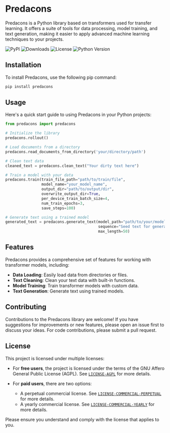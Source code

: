 # Predacons
Predacons is a Python library based on transformers used for transfer learning. It offers a suite of tools for data processing, model training, and text generation, making it easier to apply advanced machine learning techniques to your projects.

![PyPI](https://img.shields.io/pypi/v/predacons)   ![Downloads](https://img.shields.io/pypi/dm/predacons)   ![License](https://img.shields.io/pypi/l/predacons)   ![Python Version](https://img.shields.io/pypi/pyversions/predacons)

## Installation
To install Predacons, use the following pip command:
```bash
pip install predacons
```

## Usage
Here's a quick start guide to using Predacons in your Python projects:

```python
from predacons import predacons

# Initialize the library
predacons.rollout()

# Load documents from a directory
predacons.read_documents_from_directory('your/directory/path')

# Clean text data
cleaned_text = predacons.clean_text("Your dirty text here")

# Train a model with your data
predacons.train(train_file_path="path/to/train/file",
                model_name="your_model_name",
                output_dir="path/to/output/dir",
                overwrite_output_dir=True,
                per_device_train_batch_size=4,
                num_train_epochs=3,
                save_steps=100)

# Generate text using a trained model
generated_text = predacons.generate_text(model_path="path/to/your/model",
                                         sequence="Seed text for generation",
                                         max_length=50)
```

## Features
Predacons provides a comprehensive set of features for working with transformer models, including:

- **Data Loading**: Easily load data from directories or files.
- **Text Cleaning**: Clean your text data with built-in functions.
- **Model Training**: Train transformer models with custom data.
- **Text Generation**: Generate text using trained models.

## Contributing
Contributions to the Predacons library are welcome! If you have suggestions for improvements or new features, please open an issue first to discuss your ideas. For code contributions, please submit a pull request.

## License

This project is licensed under multiple licenses:

- For **free users**, the project is licensed under the terms of the GNU Affero General Public License (AGPL). See  [`LICENSE-AGPL`](LICENSE-AGPL) for more details.

- For **paid users**, there are two options:
    - A perpetual commercial license. See [`LICENSE-COMMERCIAL-PERPETUAL`](LICENSE-COMMERCIAL-PERPETUAL) for more details.
    - A yearly commercial license. See [`LICENSE-COMMERCIAL-YEARLY`](LICENSE-COMMERCIAL-YEARLY) for more details.

Please ensure you understand and comply with the license that applies to you.

